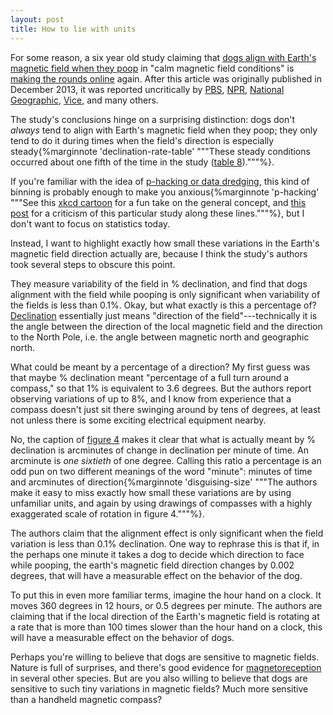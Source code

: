 ```yaml
---
layout: post
title: How to lie with units
---
```


For some reason, a six year old study claiming that [dogs align with Earth's magnetic field when they poop](https://doi.org/10.1186/1742-9994-10-80) in "calm magnetic field conditions" is [making the rounds online](https://www.google.com/search?q=dog+poop+magnetic+field&tbs=cdr%3A1%2Ccd_min%3A12%2F1%2F2019%2Ccd_max%3A2%2F15%2F2020&tbm=) again. After this article was originally published in December 2013, it was reported uncritically by [PBS](https://www.pbs.org/newshour/science/dogs-poop-in-alignment-with-earths-magnetic-field-study-finds), [NPR](https://www.npr.org/sections/thetwo-way/2014/01/03/259416979/everyone-poops-but-dogs-do-it-with-magnetism), [National Geographic](https://blog.nationalgeographic.org/2014/01/03/dogs-sense-earths-magnetic-field/), [Vice](https://www.vice.com/en_us/article/ezvdme/dogs-poop-in-alignment-with-earths-magnetic-field), and many others.

The study's conclusions hinge on a surprising distinction: dogs don't _always_ tend to align with Earth's magnetic field when they poop; they only tend to do it during times when the field's direction is especially steady{%marginnote 'declination-rate-table' """These steady conditions occurred about one fifth of the time in the study ([table 8](https://frontiersinzoology.biomedcentral.com/articles/10.1186/1742-9994-10-80/tables/8))."""%}.

If you're familiar with the idea of [p-hacking or data dredging](https://en.wikipedia.org/wiki/Data_dredging), this kind of binning is probably enough to make you anxious{%marginnote 'p-hacking' """See this [xkcd cartoon](https://www.xkcd.com/882/) for a fun take on the general concept, and [this post](http://skeptvet.com/Blog/2014/01/do-dogs-line-themselves-up-with-the-earths-magnetic-field-to-poop/) for a criticism of this particular study along these lines."""%}, but I don't want to focus on statistics today.

Instead, I want to highlight exactly how small these variations in the Earth's magnetic field direction actually are, because I think the study's authors took several steps to obscure this point.

<!--more-->

They measure variability of the field in % declination, and find that dogs alignment with the field while pooping is only significant when variability of the fields is less than 0.1%. Okay, but what exactly is this a percentage of? [Declination](https://en.wikipedia.org/wiki/Magnetic_declination) essentially just means "direction of the field"---technically it is the angle between the direction of the local magnetic field and the direction to the North Pole, i.e. the angle between magnetic north and geographic north.

What could be meant by a percentage of a direction? My first guess was that maybe % declination meant "percentage of a full turn around a compass," so that 1% is equivalent to 3.6 degrees. But the authors report observing variations of up to 8%, and I know from experience that a compass doesn't just sit there swinging around by tens of degrees, at least not unless there is some exciting electrical equipment nearby.

No, the caption of [figure 4](https://frontiersinzoology.biomedcentral.com/articles/10.1186/1742-9994-10-80/figures/4) makes it clear that what is actually meant by % declination is arcminutes of change in declination per minute of time. An arcminute is _one sixtieth_ of one degree. Calling this ratio a percentage is an odd pun on two different meanings of the word "minute": minutes of time and arcminutes of direction{%marginnote 'disguising-size' """The authors make it easy to miss exactly how small these variations are by using unfamiliar units, and again by using drawings of compasses with a highly exaggerated scale of rotation in figure 4."""%}.

The authors claim that the alignment effect is only significant when the field variation is less than 0.1% declination. One way to rephrase this is that if, in the perhaps one minute it takes a dog to decide which direction to face while pooping, the earth's magnetic field direction changes by 0.002 degrees, that will have a measurable effect on the behavior of the dog.

To put this in even more familiar terms, imagine the hour hand on a clock. It moves 360 degrees in 12 hours, or 0.5 degrees per minute. The authors are claiming that if the local direction of the Earth's magnetic field is rotating at a rate that is more than 100 times slower than the hour hand on a clock, this will have a measurable effect on the behavior of dogs.

Perhaps you're willing to believe that dogs are sensitive to magnetic fields. Nature is full of surprises, and there's good evidence for [magnetoreception](https://en.wikipedia.org/wiki/Magnetoreception) in several other species. But are you also willing to believe that dogs are sensitive to such tiny variations in magnetic fields? Much more sensitive than a handheld magnetic compass?